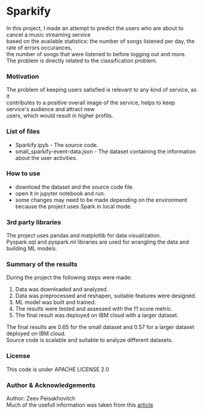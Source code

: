 # Sparkify
In this project, I made an attempt to predict the users who are about to cancel a music streaming service  
based on the available statistics: the number of songs listened per day, the rate of errors occurances,   
the number of songs that were listened to before logging out and more.  
The problem is directly related to the classification problem.  

### Motivation  
The problem of keeping users satisfied is relevant to any kind of service, as it   
contributes to a positive overall image of the service, helps to keep service's audience and attract new  
users, which would result in higher profits.   

### List of files
* Sparkify.ipyb - The source code.  
* small_sparkify-event-data.json - The dataset containing the information about the user activities.  

### How to use
- download the dataset and the source code file.  
- open it in jupyter notebook and run.  
- some changes may need to be made depending on the environment because the project uses Spark in local mode.  

### 3rd party libraries
The project uses pandas and matplotlib for data visualization.  
Pyspark.sql and pyspark.ml libraries are used for wrangling the data and building ML models.  

### Summary of the results  
During the project the following steps were made:
1. Data was downloaded and analyzed.
2. Data was preprocessed and reshapen, suitable features were designed.
3. ML model was built and trained.
4. The results were tested and assessed with the f1 score metric.
5. The final result was deployed on IBM cloud with a larger dataset.  
  
The final results are 0.65 for the small dataset and 0.57 for a larger dataset deployed on IBM cloud.  
Source code is scalable and suitable to analyze different datasets.

### License
This code is under APACHE LICENSE 2.0

### Author & Acknowledgements
Author: Zeev Peisakhovitch  
Much of the usefull information was taken from this [article](https://neptune.ai/blog/tabular-data-binary-classification-tips-and-tricks-from-5-kaggle-competitions)
